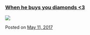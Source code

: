 
### [When he buys you diamonds <3](https://fazthebro.com/2017/05/12/when-he-buys-you-diamonds/)

![](https://fazthebro.com/wp-content/uploads/2017/05/Screenshot_20170512-132019-807x1080.jpg)

Posted on [May 11, 2017](https://fazthebro.com/2017/05/11/im-now-a-czech-bastard/)
